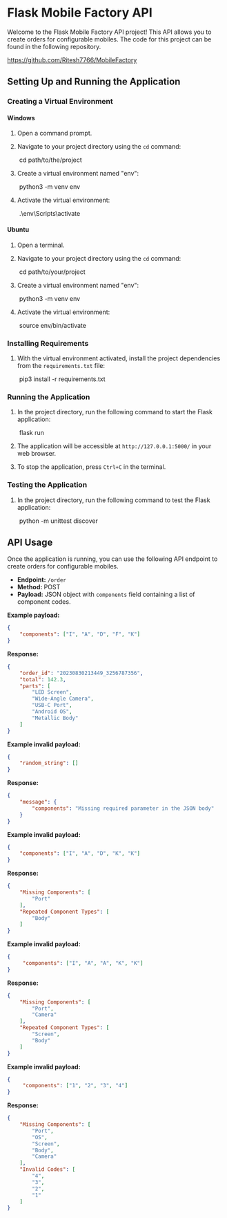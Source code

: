 # Flask Mobile Factory API

Welcome to the Flask Mobile Factory API project! This API allows you to create orders for configurable mobiles. The code for this project can be found in the following repository.

https://github.com/Ritesh7766/MobileFactory

## Setting Up and Running the Application

### Creating a Virtual Environment

#### Windows

1. Open a command prompt.

2. Navigate to your project directory using the `cd` command:

&emsp;&emsp;cd path/to/the/project

3. Create a virtual environment named "env":

&emsp;&emsp;python3 -m venv env

4. Activate the virtual environment:

&emsp;&emsp;.\env\Scripts\activate

#### Ubuntu

1. Open a terminal.

2. Navigate to your project directory using the `cd` command:

&emsp;&emsp;cd path/to/your/project

3. Create a virtual environment named "env":

&emsp;&emsp;python3 -m venv env

4. Activate the virtual environment:

&emsp;&emsp;source env/bin/activate

### Installing Requirements

1. With the virtual environment activated, install the project dependencies from the `requirements.txt` file:

&emsp;&emsp;pip3 install -r requirements.txt

### Running the Application

1. In the project directory, run the following command to start the Flask application:

&emsp;&emsp;flask run

2. The application will be accessible at `http://127.0.0.1:5000/` in your web browser.

3. To stop the application, press `Ctrl+C` in the terminal.

### Testing the Application

1. In the project directory, run the following command to test the Flask application:

&emsp;&emsp;python -m unittest discover

## API Usage

Once the application is running, you can use the following API endpoint to create orders for configurable mobiles.

- **Endpoint:** `/order`
- **Method:** POST
- **Payload:** JSON object with `components` field containing a list of component codes.

**Example payload:**

```json
{
    "components": ["I", "A", "D", "F", "K"]
}
```

**Response:**

```json
{
    "order_id": "20230830213449_3256787356",
    "total": 142.3,
    "parts": [
        "LED Screen",
        "Wide-Angle Camera",
        "USB-C Port",
        "Android OS",
        "Metallic Body"
    ]
}
```

**Example invalid payload:**
```json
{
    "random_string": []
}
```

**Response:**
```json
{
    "message": {
        "components": "Missing required parameter in the JSON body"
    }
}
```

**Example invalid payload:**
```json
{
    "components": ["I", "A", "D", "K", "K"]
}
```

**Response:**
```json
{
    "Missing Components": [
        "Port"
    ],
    "Repeated Component Types": [
        "Body"
    ]
}
```

**Example invalid payload:**
```json
{
     "components": ["I", "A", "A", "K", "K"]
}
```

**Response:**
```json
{
    "Missing Components": [
        "Port",
        "Camera"
    ],
    "Repeated Component Types": [
        "Screen",
        "Body"
    ]
}
```

**Example invalid payload:**
```json
{
     "components": ["1", "2", "3", "4"]
}
```

**Response:**
```json
{
    "Missing Components": [
        "Port",
        "OS",
        "Screen",
        "Body",
        "Camera"
    ],
    "Invalid Codes": [
        "4",
        "3",
        "2",
        "1"
    ]
}
```
